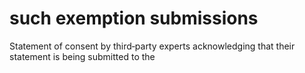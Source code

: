 # such exemption submissions

Statement of consent by third‑party experts acknowledging that their statement is being submitted to the